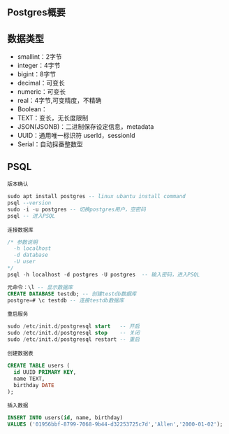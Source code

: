 ## Postgres概要

## 数据类型
- smallint：2字节
- integer：4字节
- bigint：8字节
- decimal：可变长
- numeric：可变长
- real：4字节,可变精度，不精确
- Boolean：
- TEXT：变长，无长度限制
- JSON(JSONB)：二进制保存设定信息，metadata
- UUID：通用唯一标识符 userId，sessionId
- Serial：自动採番整数型

## PSQL
`版本确认`
```sql
sudo apt install postgres -- linux ubantu install command
psql --version
sudo -i -u postgres -- 切换postgres用户，空密码
psql -- 进入PSQL
```

`连接数据库`
```sql
/* 参数说明
  -h localhost
  -d database
  -U user
*/
psql -h localhost -d postgres -U postgres  -- 输入密码，进入PSQL

元命令：\l -- 显示数据库
CREATE DATABASE testdb; -- 创建testdb数据库
postgre=# \c testdb -- 连接testdb数据库
```

`重启服务`
```sql
sudo /etc/init.d/postgresql start   -- 开启
sudo /etc/init.d/postgresql stop    -- 关闭
sudo /etc/init.d/postgresql restart -- 重启
```


`创建数据表`
```sql
CREATE TABLE users (
  id UUID PRIMARY KEY,
  name TEXT,
  birthday DATE
);
```

`插入数据`
```sql
INSERT INTO users(id, name, birthday)
VALUES ('01956bbf-8799-7068-9b44-d32253725c7d','Allen','2000-01-02');
```
